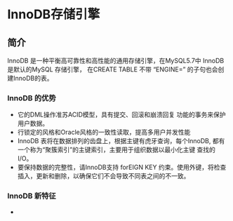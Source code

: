 # InnoDB存储引擎

## 简介

InnoDB 是一种平衡高可靠性和高性能的通用存储引擎，在MySQL5.7中 InnoDB是默认的MySQL 存储引擎，
在CREATE TABLE 不带 “ENGINE=” 的子句也会创建InnoDB的表。

### InnoDB 的优势

* 它的DML操作准苏ACID模型，具有提交、回滚和崩溃回复 功能的事务来保护用户数据。
* 行锁定的风格和Oracle风格的一致性读取，提高多用户并发性能
* InnoDB 表将在数据排列的齿盘上，根据主键有虎牙查询，每个InnoDB, 都有一个称为“聚簇索引”的主键索引，主要用于组织数据以最小化主键
查找的I/O。
* 要保持数据的完整性，请InnoDB支持 forEIGN KEY 约束。使用外键，将检查插入，更新和删除，以确保它们不会导致不同表之间的不一致。

### InnoDB 新特征
* 